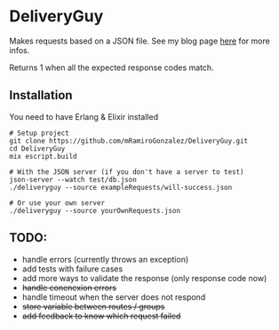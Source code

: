 # DeliveryGuy

Makes requests based on a JSON file. See my blog page [here](https://mramirogonzalez.github.io/Using-DeliveryGuy/) for more infos.

Returns 1 when all the expected response codes match.

## Installation
You need to have Erlang & Elixir installed
```
# Setup project
git clone https://github.com/mRamiroGonzalez/DeliveryGuy.git
cd DeliveryGuy 
mix escript.build

# With the JSON server (if you don't have a server to test)
json-server --watch test/db.json
./deliveryguy --source exampleRequests/will-success.json

# Or use your own server
./deliveryguy --source yourOwnRequests.json

```

## TODO:
- handle errors (currently throws an exception)
- add tests with failure cases
- add more ways to validate the response (only response code now)
- ~~handle conenexion errors~~
- handle timeout when the server does not respond
- ~~store variable between routes / groups~~
- ~~add feedback to know which request failed~~
